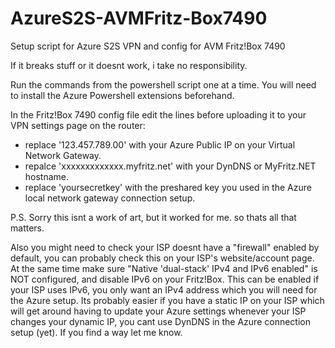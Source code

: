 # AzureS2S-AVMFritz-Box7490
Setup script for Azure S2S VPN and config for AVM Fritz!Box 7490

If it breaks stuff or it doesnt work, i take no responsibility.

Run the commands from the powershell script one at a time. You will need to install the Azure Powershell extensions beforehand.

In the Fritz!Box 7490 config file edit the lines before uploading it to your VPN settings page on the router:
- replace '123.457.789.00' with your Azure Public IP on your Virtual Network Gateway.
- repalce 'xxxxxxxxxxxxx.myfritz.net' with your DynDNS or MyFritz.NET hostname.
- replace 'yoursecretkey' with the preshared key you used in the Azure local network gateway connection setup.

P.S. Sorry this isnt a work of art, but it worked for me. so thats all that matters.

Also you might need to check your ISP doesnt have a "firewall" enabled by default, you can probably check this on your ISP's website/account page. At the same time make sure "Native 'dual-stack' IPv4 and IPv6 enabled" is NOT configured, and disable IPv6 on your Fritz!Box. This can be enabled if your ISP uses IPv6, you only want an IPv4 address which you will need for the Azure setup. Its probably easier if you have a static IP on your ISP which will get around having to update your Azure settings whenever your ISP changes your dynamic IP, you cant use DynDNS in the Azure connection setup (yet). If you find a way let me know.
